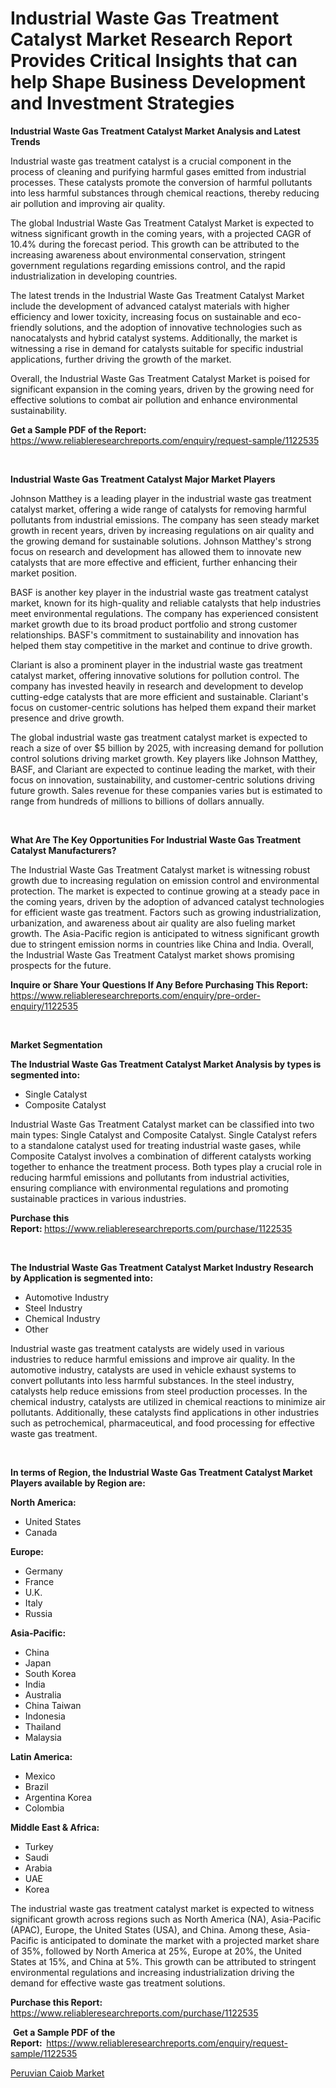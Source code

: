 <p><h1>Industrial Waste Gas Treatment Catalyst Market Research Report Provides Critical Insights that can help Shape Business Development and Investment Strategies</h1></p><p><strong>Industrial Waste Gas Treatment Catalyst Market Analysis and Latest Trends</strong></p>
<p><p>Industrial waste gas treatment catalyst is a crucial component in the process of cleaning and purifying harmful gases emitted from industrial processes. These catalysts promote the conversion of harmful pollutants into less harmful substances through chemical reactions, thereby reducing air pollution and improving air quality.</p><p>The global Industrial Waste Gas Treatment Catalyst Market is expected to witness significant growth in the coming years, with a projected CAGR of 10.4% during the forecast period. This growth can be attributed to the increasing awareness about environmental conservation, stringent government regulations regarding emissions control, and the rapid industrialization in developing countries.</p><p>The latest trends in the Industrial Waste Gas Treatment Catalyst Market include the development of advanced catalyst materials with higher efficiency and lower toxicity, increasing focus on sustainable and eco-friendly solutions, and the adoption of innovative technologies such as nanocatalysts and hybrid catalyst systems. Additionally, the market is witnessing a rise in demand for catalysts suitable for specific industrial applications, further driving the growth of the market.</p><p>Overall, the Industrial Waste Gas Treatment Catalyst Market is poised for significant expansion in the coming years, driven by the growing need for effective solutions to combat air pollution and enhance environmental sustainability.</p></p>
<p><strong>Get a Sample PDF of the Report:&nbsp;</strong> <a href="https://www.reliableresearchreports.com/enquiry/request-sample/1122535">https://www.reliableresearchreports.com/enquiry/request-sample/1122535</a></p>
<p>&nbsp;</p>
<p><strong>Industrial Waste Gas Treatment Catalyst Major Market Players</strong></p>
<p><p>Johnson Matthey is a leading player in the industrial waste gas treatment catalyst market, offering a wide range of catalysts for removing harmful pollutants from industrial emissions. The company has seen steady market growth in recent years, driven by increasing regulations on air quality and the growing demand for sustainable solutions. Johnson Matthey's strong focus on research and development has allowed them to innovate new catalysts that are more effective and efficient, further enhancing their market position.</p><p>BASF is another key player in the industrial waste gas treatment catalyst market, known for its high-quality and reliable catalysts that help industries meet environmental regulations. The company has experienced consistent market growth due to its broad product portfolio and strong customer relationships. BASF's commitment to sustainability and innovation has helped them stay competitive in the market and continue to drive growth.</p><p>Clariant is also a prominent player in the industrial waste gas treatment catalyst market, offering innovative solutions for pollution control. The company has invested heavily in research and development to develop cutting-edge catalysts that are more efficient and sustainable. Clariant's focus on customer-centric solutions has helped them expand their market presence and drive growth.</p><p>The global industrial waste gas treatment catalyst market is expected to reach a size of over $5 billion by 2025, with increasing demand for pollution control solutions driving market growth. Key players like Johnson Matthey, BASF, and Clariant are expected to continue leading the market, with their focus on innovation, sustainability, and customer-centric solutions driving future growth. Sales revenue for these companies varies but is estimated to range from hundreds of millions to billions of dollars annually.</p></p>
<p>&nbsp;</p>
<p><strong>What Are The Key Opportunities For Industrial Waste Gas Treatment Catalyst Manufacturers?</strong></p>
<p><p>The Industrial Waste Gas Treatment Catalyst market is witnessing robust growth due to increasing regulation on emission control and environmental protection. The market is expected to continue growing at a steady pace in the coming years, driven by the adoption of advanced catalyst technologies for efficient waste gas treatment. Factors such as growing industrialization, urbanization, and awareness about air quality are also fueling market growth. The Asia-Pacific region is anticipated to witness significant growth due to stringent emission norms in countries like China and India. Overall, the Industrial Waste Gas Treatment Catalyst market shows promising prospects for the future.</p></p>
<p><strong>Inquire or Share Your Questions If Any Before Purchasing This Report:</strong> <a href="https://www.reliableresearchreports.com/enquiry/pre-order-enquiry/1122535">https://www.reliableresearchreports.com/enquiry/pre-order-enquiry/1122535</a></p>
<p>&nbsp;</p>
<p><strong>Market Segmentation</strong></p>
<p><strong>The Industrial Waste Gas Treatment Catalyst Market Analysis by types is segmented into:</strong></p>
<p><ul><li>Single Catalyst</li><li>Composite Catalyst</li></ul></p>
<p><p>Industrial Waste Gas Treatment Catalyst market can be classified into two main types: Single Catalyst and Composite Catalyst. Single Catalyst refers to a standalone catalyst used for treating industrial waste gases, while Composite Catalyst involves a combination of different catalysts working together to enhance the treatment process. Both types play a crucial role in reducing harmful emissions and pollutants from industrial activities, ensuring compliance with environmental regulations and promoting sustainable practices in various industries.</p></p>
<p><strong>Purchase this Report:&nbsp;</strong><a href="https://www.reliableresearchreports.com/purchase/1122535">https://www.reliableresearchreports.com/purchase/1122535</a></p>
<p>&nbsp;</p>
<p><strong>The Industrial Waste Gas Treatment Catalyst Market Industry Research by Application is segmented into:</strong></p>
<p><ul><li>Automotive Industry</li><li>Steel Industry</li><li>Chemical Industry</li><li>Other</li></ul></p>
<p><p>Industrial waste gas treatment catalysts are widely used in various industries to reduce harmful emissions and improve air quality. In the automotive industry, catalysts are used in vehicle exhaust systems to convert pollutants into less harmful substances. In the steel industry, catalysts help reduce emissions from steel production processes. In the chemical industry, catalysts are utilized in chemical reactions to minimize air pollutants. Additionally, these catalysts find applications in other industries such as petrochemical, pharmaceutical, and food processing for effective waste gas treatment.</p></p>
<p>&nbsp;</p>
<p><strong>In terms of Region, the Industrial Waste Gas Treatment Catalyst Market Players available by Region are:</strong></p>
<p>
    <p> <strong> North America: </strong>
        <ul>
            <li>United States</li>
            <li>Canada</li>
        </ul>
        </p> 
    <p> <strong> Europe: </strong>
        <ul>
            <li>Germany</li>
            <li>France</li>
            <li>U.K.</li>
            <li>Italy</li>
            <li>Russia</li>
        </ul>
        </p> 
    <p> <strong> Asia-Pacific: </strong>
        <ul>
            <li>China</li>
            <li>Japan</li>
            <li>South Korea</li>
            <li>India</li>
            <li>Australia</li>
            <li>China Taiwan</li>
            <li>Indonesia</li>
            <li>Thailand</li>
            <li>Malaysia</li>
        </ul>
        </p> 
    <p> <strong> Latin America: </strong>
        <ul>
            <li>Mexico</li>
            <li>Brazil</li>
            <li>Argentina Korea</li>
            <li>Colombia</li>
        </ul>
        </p> 
    <p> <strong> Middle East & Africa: </strong>
        <ul>
            <li>Turkey</li>
            <li>Saudi</li>
            <li>Arabia</li>
            <li>UAE</li>
            <li>Korea</li>
        </ul>
    </p>
    </p>
<p><p>The industrial waste gas treatment catalyst market is expected to witness significant growth across regions such as North America (NA), Asia-Pacific (APAC), Europe, the United States (USA), and China. Among these, Asia-Pacific is anticipated to dominate the market with a projected market share of 35%, followed by North America at 25%, Europe at 20%, the United States at 15%, and China at 5%. This growth can be attributed to stringent environmental regulations and increasing industrialization driving the demand for effective waste gas treatment solutions.</p></p>
<p><strong>Purchase this Report: </strong><a href="https://www.reliableresearchreports.com/purchase/1122535">https://www.reliableresearchreports.com/purchase/1122535</a></p>
<p>&nbsp;<strong>Get a Sample PDF of the Report:&nbsp;&nbsp;</strong><a href="https://www.reliableresearchreports.com/enquiry/request-sample/1122535">https://www.reliableresearchreports.com/enquiry/request-sample/1122535</a></p>
<p><strong></strong></p>
<p><p><a href="https://github.com/danielneavesallisons03mba/Market-Research-Report-List-1/blob/main/peruvian-caiob-market.md">Peruvian Caiob Market</a></p></p>